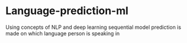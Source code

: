 # Language-prediction-ml
Using concepts of NLP and deep learning sequential model prediction is made on which language person is speaking in

